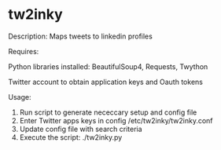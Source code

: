 tw2inky
=======

Description: Maps tweets to linkedin profiles

Requires:

Python libraries installed: BeautifulSoup4, Requests, Twython

Twitter account to obtain application keys and Oauth tokens

Usage:

1) Run script to generate nececcary setup and config file
2) Enter Twitter apps keys in config /etc/tw2inky/tw2inky.conf
3) Update config file with search criteria
4) Execute the script: ./tw2inky.py


